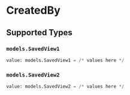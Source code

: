 # CreatedBy


## Supported Types

### `models.SavedView1`

```python
value: models.SavedView1 = /* values here */
```

### `models.SavedView2`

```python
value: models.SavedView2 = /* values here */
```

